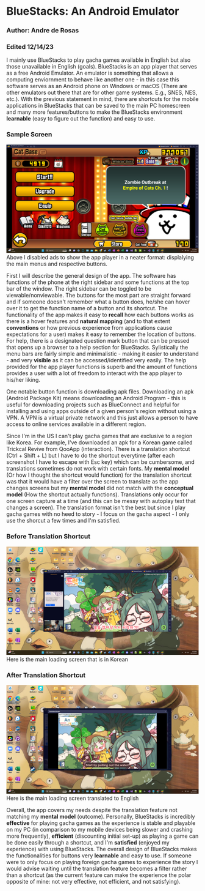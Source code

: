 # BlueStacks: An Android Emulator 
### Author: Andre de Rosas
### Edited 12/14/23

I mainly use BlueStacks to play gacha games available in English but also those unavailable in English (goals). BlueStacks is an app player that serves as a free Android Emulator. An emulator is something that allows a computing enviornment to behave like another one - in this case this software serves as an Android phone on Windows or macOS (There are other emulators out there that are for other game systems. E.g., SNES, NES, etc.). With the previous statement in mind, there are shortcuts for the mobile applications in BlueStacks that can be saved to the main PC homescreen and many more features/buttons to make the BlueStacks environment **learnable** (easy to figure out the function) and easy to use.

### Sample Screen
![Sample Game Screen](../assets/samplegamescreen.png)
Above I disabled ads to show the app player in a neater format: displalying the main menus and respective buttons. 

First I will describe the general design of the app. The software has functions of the phone at the right sidebar and some functions at the top bar of the window. The right sidebar can be toggled to be viewable/nonviewable. The buttons for the most part are straight forward and if someone doesn't remember what a button does, he/she can hover over it to get the function name of a button and its shortcut. The functionality of the app makes it easy to **recall** how each buttons works as there is a hover features and **natural mapping** (and to that extent **conventions** or how previous experience from applications cause expectations for a user) makes it easy to remember the location of buttons. For help, there is a designated question mark button that can be pressed that opens up a browser to a help section for BlueStacks. Sylistically the menu bars are fairly simple and minimalistic - making it easier to understand - and very **visible** as it can be accessed/identified very easily. The help provided for the app player functions is superb and the amount of functions provides a user with a lot of freedom to interact with the app player to his/her liking. 

One notable button function is downloading apk files. Downloading an apk (Android Package Kit) means downloading an Android Program - this is useful for downloading projects such as BlueConnect and helpful for installing and using apps outside of a given person's region without using a VPN. A VPN is a virtual private network and this just allows a person to have access to online services available in a different region. 

Since I'm in the US I can't play gacha games that are exclusive to a region like Korea. For example, I've downloaded an apk for a Korean game called Trickcal Revive from QooApp (interaction). There is a translation shortcut (Ctrl + Shift + L) but I have to do the shortcut everytime (after each screenshot I have to escape with Esc key) which can be cumbersome, and translations sometimes do not work with certain fonts. My **mental model** (Or how I thought the shortcut would function) for the translation shortcut was that it would have a filter over the screen to translate as the app changes screens but my **mental model** did not match with the **conceptual model** (How the shortcut actually functions). Translations only occur for one screen capture at a time (and this can be messy with autoplay text that changes a screen). The translation format isn't the best but since I play gacha games with no heed to story - I focus on the gacha aspect - I only use the shorcut a few times and I'm satisfied. 

### Before Translation Shortcut
![Before Translation](../assets/beforetranslation.png)
Here is the main loading screen that is in Korean

### After Translation Shortcut
![After Translation](../assets/aftertranslation.png)
Here is the main loading screen translated to English

Overall, the app covers my needs despite the translation feature not matching my **mental model** (outcome). Personally, BlueStacks is incredibly **effective** for playing gacha games as the experience is stable and playable on my PC (in comparison to my mobile devices being slower and crashing more frequently), **efficient** (discounting initial set-up) as playing a game can be done easily through a shortcut, and I'm **satisfied** (enjoyed my experience) with using BlueStacks. The overall design of BlueStacks makes the functionalities for buttons very **learnable** and easy to use. If someone were to only focus on playing foreign gacha games to experience the story I would advise waiting until the translation feature becomes a filter rather than a shortcut (as the current feature can make the experience the polar opposite of mine: not very effective, not efficient, and not satisfying).
